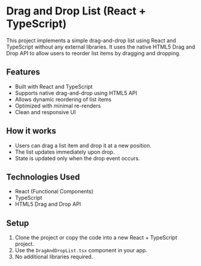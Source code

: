 # Drag and Drop List (React + TypeScript)

This project implements a simple drag-and-drop list using React and TypeScript without any external libraries. It uses the native HTML5 Drag and Drop API to allow users to reorder list items by dragging and dropping.

## Features

- Built with React and TypeScript
- Supports native drag-and-drop using HTML5 API
- Allows dynamic reordering of list items
- Optimized with minimal re-renders
- Clean and responsive UI

## How it works

- Users can drag a list item and drop it at a new position.
- The list updates immediately upon drop.
- State is updated only when the drop event occurs.

## Technologies Used

- React (Functional Components)
- TypeScript
- HTML5 Drag and Drop API

## Setup

1. Clone the project or copy the code into a new React + TypeScript project.
2. Use the `DragAndDropList.tsx` component in your app.
3. No additional libraries required.
